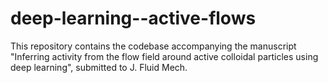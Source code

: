 # deep-learning--active-flows
This repository contains the codebase accompanying the manuscript "Inferring activity from the flow field around active colloidal particles using deep learning", submitted to J. Fluid Mech.
